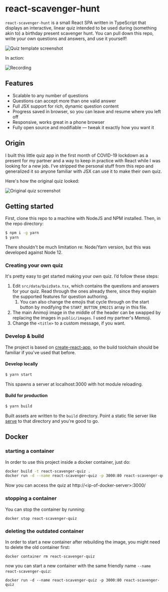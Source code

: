 # react-scavenger-hunt

`react-scavenger-hunt` is a small React SPA written in TypeScript that displays an interactive, linear quiz intended to be used during (something akin to) a birthday present scavenger hunt. You can pull down this repo, write your own questions and answers, and use it yourself!

![Quiz template screenshot](assets/template.png)

In action:

![Recording](assets/animation.small.gif)

## Features

-   Scalable to any number of questions
-   Questions can accept more than one valid answer
-   Full JSX support for rich, dynamic question content
-   Progress saved in browser, so you can leave and resume where you left off
-   Responsive, works great in a phone browser
-   Fully open source and modifiable — tweak it exactly how you want it

## Origin

I built this little quiz app in the first month of COVID-19 lockdown as a present for my partner and a way to keep in practice with React while I was looking for a new job. I've stripped the personal stuff from this repo and generalized it so anyone familiar with JSX can use it to make their own quiz.

Here's how the original quiz looked:

![Original quiz screenshot](assets/original.png)

## Getting started

First, clone this repo to a machine with NodeJS and NPM installed. Then, in the repo directory:

```zsh
$ npm i -g yarn
$ yarn
```

There shouldn't be much limitation re: Node/Yarn version, but this was developed against Node 12.

### Creating your own quiz

It's pretty easy to get started making your own quiz. I’d follow these steps:

1. Edit `src/data/QuizData.tsx`, which contains the questions and answers for your quiz. Read through the ones already there, since they explain the supported features for question authoring.
    1. You can also change the emojis that cycle through on the start button by modifying the `START_BUTTON_EMOJIS` array in this file.
1. The main Animoji image in the middle of the header can be swapped by replacing the images in `public/images`. I used my partner's Memoji.
1. Change the `<title>` to a custom message, if you want.

### Develop & build

The project is based on [create-react-app](https://github.com/facebook/create-react-app), so the build toolchain should be familiar if you've used that before.

#### Develop locally

```zsh
$ yarn start
```

This spawns a server at localhost:3000 with hot module reloading.

#### Build for production

```zsh
$ yarn build
```

Built assets are written to the `build` directory. Point a static file server like [serve](https://github.com/vercel/serve) to that directory and you're good to go.



## Docker 
### starting a container
In order to use this project inside a docker container, just do:

```zsh
docker build -t react-scavenger-quiz .
docker run -d --name react-scavenger-quiz -p 3000:80 react-scavenger-quiz
```

Now you can access the quiz at http://&lt;ip-of-docker-server&gt;:3000/
### stopping a container
You can stop the container by running: 

`docker stop react-scavenger-quiz`


### deleting the outdated container
In order to start a new container after rebuilding the image, you might need to delete the old container first:

```docker container rm react-scavenger-quiz```


now you can start a new container with the same friendly name `--name react-scavenger-quiz`:

```docker run -d --name react-scavenger-quiz -p 3000:80 react-scavenger-quiz```
